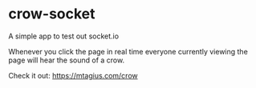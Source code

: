 # crow-socket
A simple app to test out socket.io

Whenever you click the page in real time everyone currently viewing the page will hear the sound of a crow.

Check it out:
https://mtagius.com/crow
